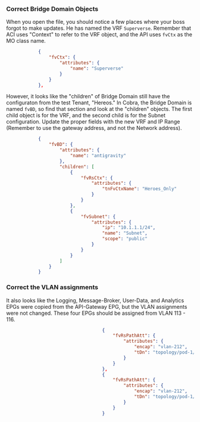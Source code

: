 ### Correct Bridge Domain Objects
When you open the file, you should notice a few places where your boss forgot to make updates. He has named the VRF `Superverse`. Remember that ACI uses "Context" to refer to the VRF object, and the API uses `fvCtx` as the MO class name.
```json
            {
                "fvCtx": {
                    "attributes": {
                        "name": "Superverse"
                    }
                }
            },
```

However, it looks like the "children" of Bridge Domain still have the configuraton from the test Tenant, "Hereos." In Cobra, the Bridge Domain is named `fvBD`, so find that section and look at the "children" objects. The first child object is for the VRF, and the second child is for the Subnet configuration. Update the proper fields with the new VRF and IP Range (Remember to use the gateway address, and not the Network address).
```json
            {
                "fvBD": {
                    "attributes": {
                        "name": "antigravity"
                    },
                    "children": [
                        {
                            "fvRsCtx": {
                                "attributes": {
                                    "tnFvCtxName": "Heroes_Only"
                                }
                            }
                        },
                        {
                            "fvSubnet": {
                                "attributes": {
                                    "ip": "10.1.1.1/24",
                                    "name": "Subnet",
                                    "scope": "public"
                                }
                            }
                        }
                    ]
                }
            }
```

### Correct the VLAN assignments
It also looks like the Logging, Message-Broker, User-Data, and Analytics EPGs were copied from the API-Gateway EPG, but the VLAN assignments were not changed. These four EPGs should be assigned from VLAN 113 - 116.
```json
                                    {
                                        "fvRsPathAtt": {
                                            "attributes": {
                                                "encap": "vlan-212",
                                                "tDn": "topology/pod-1/protpaths-101-102/pathep-[SnV_FI-1B]"
                                            }
                                        }
                                    },
                                    {
                                        "fvRsPathAtt": {
                                            "attributes": {
                                                "encap": "vlan-212",
                                                "tDn": "topology/pod-1/protpaths-101-102/pathep-[SnV_FI-1A]"
                                            }
                                        }
                                    }
```

